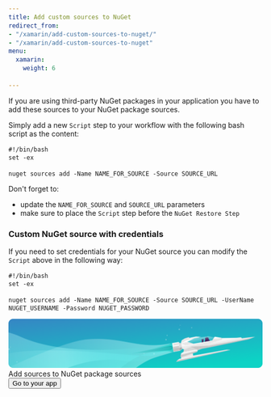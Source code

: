 ```yaml
---
title: Add custom sources to NuGet
redirect_from:
- "/xamarin/add-custom-sources-to-nuget/"
- "/xamarin/add-custom-sources-to-nuget"
menu:
  xamarin:
    weight: 6

---
```

If you are using third-party NuGet packages in your application
you have to add these sources to your NuGet package sources.

Simply add a new `Script` step to your workflow with the following bash script as the content:

    #!/bin/bash
    set -ex
    
    nuget sources add -Name NAME_FOR_SOURCE -Source SOURCE_URL

Don't forget to:

* update the `NAME_FOR_SOURCE` and `SOURCE_URL` parameters
* make sure to place the `Script` step before the `NuGet Restore Step`

### Custom NuGet source with credentials

If you need to set credentials for your NuGet source you can modify the `Script` above in the following way:

    #!/bin/bash
    set -ex
    
    nuget sources add -Name NAME_FOR_SOURCE -Source SOURCE_URL -UserName NUGET_USERNAME -Password NUGET_PASSWORD

<div class="banner">
	<img src="/assets/images/banner-bg-888x170.png" style="border: none;">
	<div class="deploy-text">Add sources to NuGet package sources</div>
	<a target="_blank" href="https://app.bitrise.io/dashboard/builds"><button class="button">Go to your app</button></a>
</div>